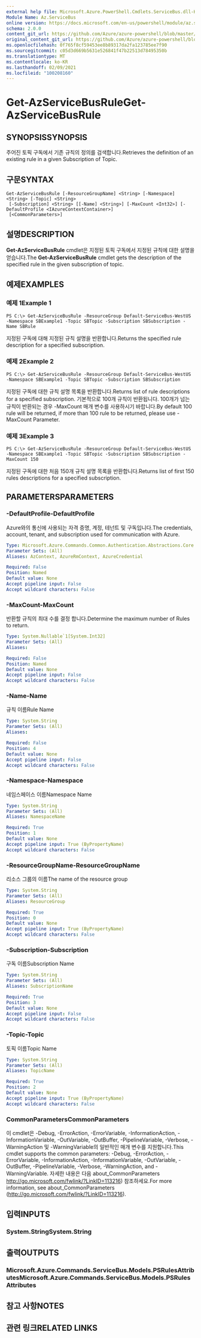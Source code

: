 ```yaml
---
external help file: Microsoft.Azure.PowerShell.Cmdlets.ServiceBus.dll-Help.xml
Module Name: Az.ServiceBus
online version: https://docs.microsoft.com/en-us/powershell/module/az.servicebus/get-azservicebusrule
schema: 2.0.0
content_git_url: https://github.com/Azure/azure-powershell/blob/master/src/ServiceBus/ServiceBus/help/Get-AzServiceBusRule.md
original_content_git_url: https://github.com/Azure/azure-powershell/blob/master/src/ServiceBus/ServiceBus/help/Get-AzServiceBusRule.md
ms.openlocfilehash: 0f765f8cf59453ee8b89317da2fa123785ee7f90
ms.sourcegitcommit: c05d3d669b5631e526841f47b22513d78495350b
ms.translationtype: MT
ms.contentlocale: ko-KR
ms.lasthandoff: 02/09/2021
ms.locfileid: "100208160"
---
```

# <span data-ttu-id="52e35-101">Get-AzServiceBusRule</span><span class="sxs-lookup"><span data-stu-id="52e35-101">Get-AzServiceBusRule</span></span>

## <span data-ttu-id="52e35-102">SYNOPSIS</span><span class="sxs-lookup"><span data-stu-id="52e35-102">SYNOPSIS</span></span>
<span data-ttu-id="52e35-103">주어진 토픽 구독에서 기존 규칙의 정의를 검색합니다.</span><span class="sxs-lookup"><span data-stu-id="52e35-103">Retrieves the definition of an existing rule in a given Subscription of Topic.</span></span> 

## <span data-ttu-id="52e35-104">구문</span><span class="sxs-lookup"><span data-stu-id="52e35-104">SYNTAX</span></span>

```
Get-AzServiceBusRule [-ResourceGroupName] <String> [-Namespace] <String> [-Topic] <String>
 [-Subscription] <String> [[-Name] <String>] [-MaxCount <Int32>] [-DefaultProfile <IAzureContextContainer>]
 [<CommonParameters>]
```

## <span data-ttu-id="52e35-105">설명</span><span class="sxs-lookup"><span data-stu-id="52e35-105">DESCRIPTION</span></span>
<span data-ttu-id="52e35-106">**Get-AzServiceBusRule** cmdlet은 지정된 토픽 구독에서 지정된 규칙에 대한 설명을 얻습니다.</span><span class="sxs-lookup"><span data-stu-id="52e35-106">The **Get-AzServiceBusRule** cmdlet gets the description of the specified rule in the given subscription of topic.</span></span>

## <span data-ttu-id="52e35-107">예제</span><span class="sxs-lookup"><span data-stu-id="52e35-107">EXAMPLES</span></span>

### <span data-ttu-id="52e35-108">예제 1</span><span class="sxs-lookup"><span data-stu-id="52e35-108">Example 1</span></span>
```
PS C:\> Get-AzServiceBusRule -ResourceGroup Default-ServiceBus-WestUS -Namespace SBExample1 -Topic SBTopic -Subscription SBSubscription -Name SBRule
```

<span data-ttu-id="52e35-109">지정된 구독에 대해 지정된 규칙 설명을 반환합니다.</span><span class="sxs-lookup"><span data-stu-id="52e35-109">Returns the specified rule description for a specified subscription.</span></span>

### <span data-ttu-id="52e35-110">예제 2</span><span class="sxs-lookup"><span data-stu-id="52e35-110">Example 2</span></span>
```
PS C:\> Get-AzServiceBusRule -ResourceGroup Default-ServiceBus-WestUS -Namespace SBExample1 -Topic SBTopic -Subscription SBSubscription
```

<span data-ttu-id="52e35-111">지정된 구독에 대한 규칙 설명 목록을 반환합니다.</span><span class="sxs-lookup"><span data-stu-id="52e35-111">Returns list of rule descriptions for a specified subscription.</span></span>  <span data-ttu-id="52e35-112">기본적으로 100개 규칙이 반환됩니다. 100개가 넘는 규칙이 반환되는 경우 -MaxCount 매개 변수를 사용하시기 바랍니다.</span><span class="sxs-lookup"><span data-stu-id="52e35-112">By default 100 rule will be returned, if more than 100 rule to be returned, please use -MaxCount Parameter.</span></span>

### <span data-ttu-id="52e35-113">예제 3</span><span class="sxs-lookup"><span data-stu-id="52e35-113">Example 3</span></span>
```
PS C:\> Get-AzServiceBusRule -ResourceGroup Default-ServiceBus-WestUS -Namespace SBExample1 -Topic SBTopic -Subscription SBSubscription -MaxCount 150
```

<span data-ttu-id="52e35-114">지정된 구독에 대한 처음 150개 규칙 설명 목록을 반환합니다.</span><span class="sxs-lookup"><span data-stu-id="52e35-114">Returns list of first 150 rules descriptions for a specified subscription.</span></span>

## <span data-ttu-id="52e35-115">PARAMETERS</span><span class="sxs-lookup"><span data-stu-id="52e35-115">PARAMETERS</span></span>

### <span data-ttu-id="52e35-116">-DefaultProfile</span><span class="sxs-lookup"><span data-stu-id="52e35-116">-DefaultProfile</span></span>
<span data-ttu-id="52e35-117">Azure와의 통신에 사용되는 자격 증명, 계정, 테넌트 및 구독입니다.</span><span class="sxs-lookup"><span data-stu-id="52e35-117">The credentials, account, tenant, and subscription used for communication with Azure.</span></span>

```yaml
Type: Microsoft.Azure.Commands.Common.Authentication.Abstractions.Core.IAzureContextContainer
Parameter Sets: (All)
Aliases: AzContext, AzureRmContext, AzureCredential

Required: False
Position: Named
Default value: None
Accept pipeline input: False
Accept wildcard characters: False
```

### <span data-ttu-id="52e35-118">-MaxCount</span><span class="sxs-lookup"><span data-stu-id="52e35-118">-MaxCount</span></span>
<span data-ttu-id="52e35-119">반환할 규칙의 최대 수를 결정 합니다.</span><span class="sxs-lookup"><span data-stu-id="52e35-119">Determine the maximum number of Rules to return.</span></span>

```yaml
Type: System.Nullable`1[System.Int32]
Parameter Sets: (All)
Aliases:

Required: False
Position: Named
Default value: None
Accept pipeline input: False
Accept wildcard characters: False
```

### <span data-ttu-id="52e35-120">-Name</span><span class="sxs-lookup"><span data-stu-id="52e35-120">-Name</span></span>
<span data-ttu-id="52e35-121">규칙 이름</span><span class="sxs-lookup"><span data-stu-id="52e35-121">Rule Name</span></span>

```yaml
Type: System.String
Parameter Sets: (All)
Aliases:

Required: False
Position: 4
Default value: None
Accept pipeline input: False
Accept wildcard characters: False
```

### <span data-ttu-id="52e35-122">-Namespace</span><span class="sxs-lookup"><span data-stu-id="52e35-122">-Namespace</span></span>
<span data-ttu-id="52e35-123">네임스페이스 이름</span><span class="sxs-lookup"><span data-stu-id="52e35-123">Namespace Name</span></span>

```yaml
Type: System.String
Parameter Sets: (All)
Aliases: NamespaceName

Required: True
Position: 1
Default value: None
Accept pipeline input: True (ByPropertyName)
Accept wildcard characters: False
```

### <span data-ttu-id="52e35-124">-ResourceGroupName</span><span class="sxs-lookup"><span data-stu-id="52e35-124">-ResourceGroupName</span></span>
<span data-ttu-id="52e35-125">리소스 그룹의 이름</span><span class="sxs-lookup"><span data-stu-id="52e35-125">The name of the resource group</span></span>

```yaml
Type: System.String
Parameter Sets: (All)
Aliases: ResourceGroup

Required: True
Position: 0
Default value: None
Accept pipeline input: True (ByPropertyName)
Accept wildcard characters: False
```

### <span data-ttu-id="52e35-126">-Subscription</span><span class="sxs-lookup"><span data-stu-id="52e35-126">-Subscription</span></span>
<span data-ttu-id="52e35-127">구독 이름</span><span class="sxs-lookup"><span data-stu-id="52e35-127">Subscription Name</span></span>

```yaml
Type: System.String
Parameter Sets: (All)
Aliases: SubscriptionName

Required: True
Position: 3
Default value: None
Accept pipeline input: False
Accept wildcard characters: False
```

### <span data-ttu-id="52e35-128">-Topic</span><span class="sxs-lookup"><span data-stu-id="52e35-128">-Topic</span></span>
<span data-ttu-id="52e35-129">토픽 이름</span><span class="sxs-lookup"><span data-stu-id="52e35-129">Topic Name</span></span>

```yaml
Type: System.String
Parameter Sets: (All)
Aliases: TopicName

Required: True
Position: 2
Default value: None
Accept pipeline input: True (ByPropertyName)
Accept wildcard characters: False
```

### <span data-ttu-id="52e35-130">CommonParameters</span><span class="sxs-lookup"><span data-stu-id="52e35-130">CommonParameters</span></span>
<span data-ttu-id="52e35-131">이 cmdlet은 -Debug, -ErrorAction, -ErrorVariable, -InformationAction, -InformationVariable, -OutVariable, -OutBuffer, -PipelineVariable, -Verbose, -WarningAction 및 -WarningVariable의 일반적인 매개 변수를 지원합니다.</span><span class="sxs-lookup"><span data-stu-id="52e35-131">This cmdlet supports the common parameters: -Debug, -ErrorAction, -ErrorVariable, -InformationAction, -InformationVariable, -OutVariable, -OutBuffer, -PipelineVariable, -Verbose, -WarningAction, and -WarningVariable.</span></span> <span data-ttu-id="52e35-132">자세한 내용은 다음 about_CommonParameters http://go.microsoft.com/fwlink/?LinkID=113216) 참조하세요.</span><span class="sxs-lookup"><span data-stu-id="52e35-132">For more information, see about_CommonParameters (http://go.microsoft.com/fwlink/?LinkID=113216).</span></span>

## <span data-ttu-id="52e35-133">입력</span><span class="sxs-lookup"><span data-stu-id="52e35-133">INPUTS</span></span>

### <span data-ttu-id="52e35-134">System.String</span><span class="sxs-lookup"><span data-stu-id="52e35-134">System.String</span></span>

## <span data-ttu-id="52e35-135">출력</span><span class="sxs-lookup"><span data-stu-id="52e35-135">OUTPUTS</span></span>

### <span data-ttu-id="52e35-136">Microsoft.Azure.Commands.ServiceBus.Models.PSRulesAttributes</span><span class="sxs-lookup"><span data-stu-id="52e35-136">Microsoft.Azure.Commands.ServiceBus.Models.PSRulesAttributes</span></span>

## <span data-ttu-id="52e35-137">참고 사항</span><span class="sxs-lookup"><span data-stu-id="52e35-137">NOTES</span></span>

## <span data-ttu-id="52e35-138">관련 링크</span><span class="sxs-lookup"><span data-stu-id="52e35-138">RELATED LINKS</span></span>
